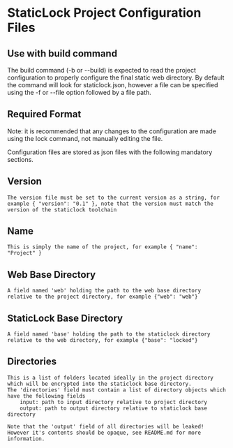 # StaticLock Project Configuration Files

## Use with build command

The build command (-b or --build) is expected to read the project configuration to properly configure the final static web directory. By default the command will look for staticlock.json, however a file can be specified using the -f or --file option followed by a file path.

## Required Format

Note: it is recommended that any changes to the configuration are made using the lock command, not manually editing the file.

Configuration files are stored as json files with the following mandatory sections.

## Version

    The version file must be set to the current version as a string, for example { "version": "0.1" }, note that the version must match the version of the staticlock toolchain

## Name

    This is simply the name of the project, for example { "name": "Project" }

## Web Base Directory

    A field named 'web' holding the path to the web base directory relative to the project directory, for example {"web": "web"}

## StaticLock Base Directory

    A field named 'base' holding the path to the staticlock directory relative to the web directory, for example {"base": "locked"}

## Directories

    This is a list of folders located ideally in the project directory which will be encrypted into the staticlock base directory.
    The 'directories' field must contain a list of directory objects which have the following fields
        input: path to input directory relative to project directory
        output: path to output directory relative to staticlock base directory

    Note that the 'output' field of all directories will be leaked! However it's contents should be opaque, see README.md for more information.
